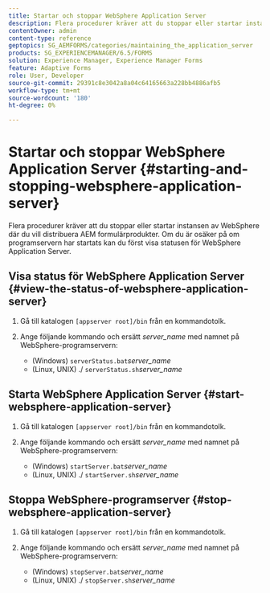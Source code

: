 ```yaml
---
title: Startar och stoppar WebSphere Application Server
description: Flera procedurer kräver att du stoppar eller startar instansen av WebSphere där du vill distribuera AEM formulärprodukter. I det här dokumentet beskrivs hur du startar och stoppar WebSphere Application Server.
contentOwner: admin
content-type: reference
geptopics: SG_AEMFORMS/categories/maintaining_the_application_server
products: SG_EXPERIENCEMANAGER/6.5/FORMS
solution: Experience Manager, Experience Manager Forms
feature: Adaptive Forms
role: User, Developer
source-git-commit: 29391c8e3042a8a04c64165663a228bb4886afb5
workflow-type: tm+mt
source-wordcount: '180'
ht-degree: 0%

---
```


# Startar och stoppar WebSphere Application Server {#starting-and-stopping-websphere-application-server}

Flera procedurer kräver att du stoppar eller startar instansen av WebSphere där du vill distribuera AEM formulärprodukter. Om du är osäker på om programservern har startats kan du först visa statusen för WebSphere Application Server.

## Visa status för WebSphere Application Server {#view-the-status-of-websphere-application-server}

1. Gå till katalogen `[appserver root]/bin` från en kommandotolk.
1. Ange följande kommando och ersätt *server_name* med namnet på WebSphere-programservern:

   * (Windows) `serverStatus.bat`*server_name*
   * (Linux, UNIX) ./ `serverStatus.sh`*server_name*

## Starta WebSphere Application Server {#start-websphere-application-server}

1. Gå till katalogen `[appserver root]/bin` från en kommandotolk.
1. Ange följande kommando och ersätt *server_name* med namnet på WebSphere-programservern:

   * (Windows) `startServer.bat`*server_name*
   * (Linux, UNIX) ./ `startServer.sh`*server_name*

## Stoppa WebSphere-programserver {#stop-websphere-application-server}

1. Gå till katalogen `[appserver root]/bin` från en kommandotolk.
1. Ange följande kommando och ersätt *server_name* med namnet på WebSphere-programservern:

   * (Windows) `stopServer.bat`*server_name*
   * (Linux, UNIX) ./ `stopServer.sh`*server_name*
